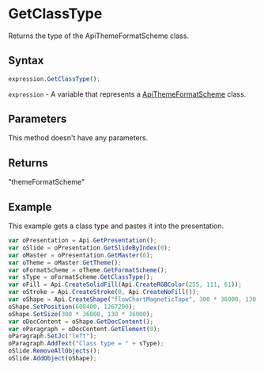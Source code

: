 # GetClassType

Returns the type of the ApiThemeFormatScheme class.

## Syntax

```javascript
expression.GetClassType();
```

`expression` - A variable that represents a [ApiThemeFormatScheme](../ApiThemeFormatScheme.md) class.

## Parameters

This method doesn't have any parameters.

## Returns

"themeFormatScheme"

## Example

This example gets a class type and pastes it into the presentation.

```javascript editor-
var oPresentation = Api.GetPresentation();
var oSlide = oPresentation.GetSlideByIndex(0);
var oMaster = oPresentation.GetMaster(0);
var oTheme = oMaster.GetTheme();
var oFormatScheme = oTheme.GetFormatScheme();
var sType = oFormatScheme.GetClassType();
var oFill = Api.CreateSolidFill(Api.CreateRGBColor(255, 111, 61));
var oStroke = Api.CreateStroke(0, Api.CreateNoFill());
var oShape = Api.CreateShape("flowChartMagneticTape", 300 * 36000, 130 * 36000, oFill, oStroke);
oShape.SetPosition(608400, 1267200);
oShape.SetSize(300 * 36000, 130 * 36000);
var oDocContent = oShape.GetDocContent();
var oParagraph = oDocContent.GetElement(0);
oParagraph.SetJc("left");
oParagraph.AddText("Class type = " + sType);
oSlide.RemoveAllObjects();
oSlide.AddObject(oShape);
```
